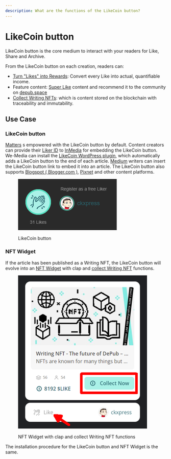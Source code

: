 ```yaml
---
description: What are the functions of the LikeCoin button?
---
```


# LikeCoin button

LikeCoin button is the core medium to interact with your readers for Like, Share and Archive.

From the LikeCoin button on each creation, readers can:

* [Turn "Likes" into Rewards](../liker-land/like.md): Convert every Like into actual, quantifiable income.
* Feature content: [Super Like](../liker-land/superlike.md) content and recommend it to the community on [depub.space](../depub.space/)
* [Collect Writing NFTs](../../general-guides/writing-nft/collect-writing-nft/): which is content stored on the blockchain with traceability and immutability.

## Use Case

### LikeCoin button

[Matters](https://matters.news/) s empowered with the LikeCoin button by default. Content creators can provide their [Liker ID](../liker-id/) to [InMedia](https://www.inmediahk.net/) for embedding the LikeCoin button. We-Media can install the [LikeCoin WordPress plugin](https://wordpress.org/plugins/likecoin/), which automatically adds a LikeCoin button to the end of each article. [Medium](https://medium.com/) writers can insert the LikeCoin button link to embed it into an article. The LikeCoin button also supports [Blogspot ( Blogger.com )](https://www.blogger.com/dashboard/reading), [Pixnet](https://appmarket.pixnet.tw/#!/addon/1331) and other content platforms.

<figure><img src="../../.gitbook/assets/LikeCoin button-en.png" alt=""><figcaption><p>LikeCoin button</p></figcaption></figure>

### NFT Widget

If the article has been published as a Writing NFT, the LikeCoin button will evolve into an [NFT Widget](../../general-guides/writing-nft/collect-writing-nft/nft-widget.md) with clap and [collect Writing NFT](../../general-guides/writing-nft/collect-writing-nft/) functions.

<figure><img src="../../.gitbook/assets/NFT Widget-en.png" alt=""><figcaption><p>NFT Widget with clap and collect Writing NFT functions</p></figcaption></figure>

The installation procedure for the LikeCoin button and NFT Widget is the same.
